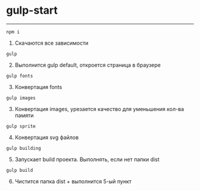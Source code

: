 # gulp-start
_____________________________________

``` 
npm i
``` 
1) Скачаются все зависимости
``` 
gulp
``` 
2) Выполнится gulp default, откроется страница в браузере

``` 
gulp fonts
``` 
3) Конвертация fonts

``` 
gulp images
``` 
3) Конвертация images, урезается качество для уменьшения кол-ва памяти

``` 
gulp sprite 
``` 
4) Конвертация svg файлов

``` 
gulp building
``` 
5) Запускает build проекта. Выполнять, если нет папки dist

``` 
gulp build
``` 
6) Чистится папка dist + выполнится 5-ый пункт